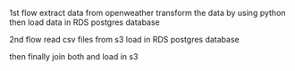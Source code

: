 1st flow
extract data from openweather
transform the data by using python
then load data in RDS postgres database

2nd flow
read csv files from s3
load in RDS postgres database 

then finally join both and load in s3
